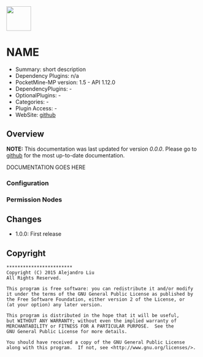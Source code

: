 <img src="https://raw.githubusercontent.com/alejandroliu/pocketmine-plugins/master/Media/****************.png" style="width:64px;height:64px" width="64" height="64"/>

# NAME

* Summary: short description
* Dependency Plugins: n/a
* PocketMine-MP version: 1.5 - API 1.12.0
* DependencyPlugins: -
* OptionalPlugins: -
* Categories: -
* Plugin Access: -
* WebSite: [github](https://github.com/alejandroliu/pocketmine-plugins/tree/master/*****************)

## Overview

<!-- **DO NOT POST QUESTION/BUG-REPORTS/REQUESTS IN THE REVIEWS** -->

<!-- It is difficult to carry a conversation in the reviews.  If you -->
<!-- have a question/bug-report/request please use the -->
<!-- [Thread](http://forums.pocketmine.net/threads/************) for -->
<!-- that.  You are more likely to get a response and help that way. -->

**NOTE:**
This documentation was last updated for version *0.0.0*.
Please go to
[github](https://github.com/alejandroliu/pocketmine-plugins/tree/master/************)
for the most up-to-date documentation.

DOCUMENTATION GOES HERE


### Configuration

### Permission Nodes

## Changes

* 1.0.0: First release

## Copyright

    ************************
    Copyright (C) 2015 Alejandro Liu
    All Rights Reserved.

    This program is free software: you can redistribute it and/or modify
    it under the terms of the GNU General Public License as published by
    the Free Software Foundation, either version 2 of the License, or
    (at your option) any later version.

    This program is distributed in the hope that it will be useful,
    but WITHOUT ANY WARRANTY; without even the implied warranty of
    MERCHANTABILITY or FITNESS FOR A PARTICULAR PURPOSE.  See the
    GNU General Public License for more details.

    You should have received a copy of the GNU General Public License
    along with this program.  If not, see <http://www.gnu.org/licenses/>.



